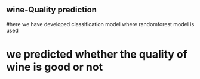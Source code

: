 ## wine-Quality prediction 
#here we have developed classification model where randomforest model is used 
# we predicted whether the quality of wine is good or not

